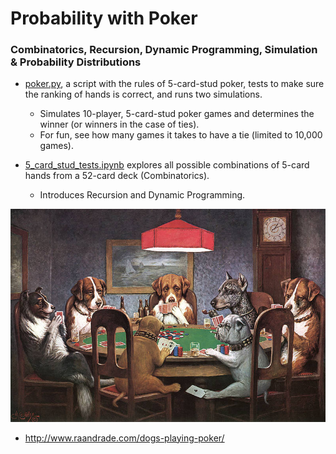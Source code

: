 # Probability with Poker

### Combinatorics, Recursion, Dynamic Programming, Simulation & Probability Distributions
 
- [poker.py](poker.py), a script with the rules of 5-card-stud poker, tests to make sure the ranking of hands is correct, and runs two simulations. 
    + Simulates 10-player, 5-card-stud poker games and determines the winner (or winners in the case of ties).
    + For fun, see how many games it takes to have a tie (limited to 10,000 games).
    
- [5_card_stud_tests.ipynb](5_card_stud_tests.ipynb) explores all possible combinations of 5-card hands from a 52-card deck (Combinatorics).  
    + Introduces Recursion and Dynamic Programming. 


![](../images/a_friend_in_need.jpg?raw=true)
- http://www.raandrade.com/dogs-playing-poker/
